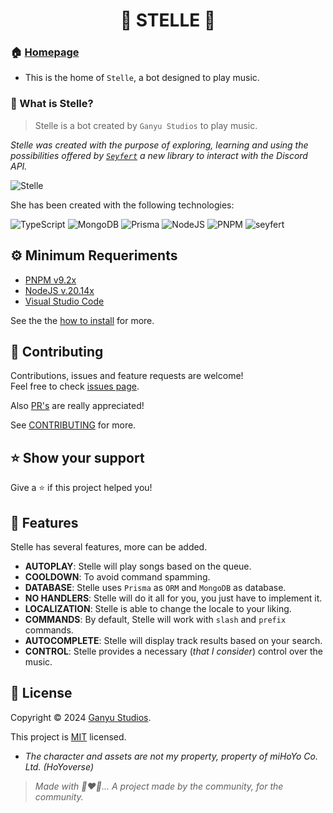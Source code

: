 
<h1 align="center">🌟 STELLE 🌟</h1>

### 🏠 [Homepage](https://github.com/Ganyu-Studios/stelle-music)

* This is the home of `Stelle`, a bot designed to play music.

### 🐐 What is Stelle? 

> Stelle is a bot created by `Ganyu Studios` to play music.

*Stelle was created with the purpose of exploring, learning and using the possibilities offered by [`Seyfert`](https://github.com/tiramisulabs/seyfert) a new library to interact with the Discord API.*

![Stelle](https://i.imgur.com/cDBZPmd.png)

She has been created with the following technologies:

![TypeScript](https://img.shields.io/badge/typescript-%23007ACC.svg?style=for-the-badge&logo=typescript&logoColor=white) ![MongoDB](https://img.shields.io/badge/MongoDB-%234ea94b.svg?style=for-the-badge&logo=mongodb&logoColor=white) ![Prisma](https://img.shields.io/badge/Prisma-1a202c?style=for-the-badge&logo=prisma&logoColor=white) ![NodeJS](https://img.shields.io/badge/node.js-6DA55F?style=for-the-badge&logo=node.js&logoColor=white) ![PNPM](https://img.shields.io/badge/pnpm-%234a4a4a.svg?style=for-the-badge&logo=pnpm&logoColor=f69220) ![seyfert](https://img.shields.io/badge/seyfert-%23CB3837.svg?style=for-the-badge&logo=npm&logoColor=white)

## ⚙️ Minimum Requeriments

- [PNPM v9.2x](pnpm.io/installation)
- [NodeJS v.20.14x](https://nodejs.org/en/download/prebuilt-installer)
- [Visual Studio Code](https://code.visualstudio.com)

See the the [how to install](/INSTALLATION.md) for more.

## 🤝 Contributing

Contributions, issues and feature requests are welcome!<br />Feel free to check [issues page](https://github.com/Ganyu-Studios/stelle-music/issues).

Also [PR's](https://github.com/Ganyu-Studios/stelle-music/pulls) are really appreciated!

See [CONTRIBUTING](/CONTRIBUTING.md) for more.

## ⭐️ Show your support

Give a ⭐️ if this project helped you!

## 🔰 Features

Stelle has several features, more can be added.

- **AUTOPLAY**: Stelle will play songs based on the queue.
- **COOLDOWN**: To avoid command spamming.
- **DATABASE**: Stelle uses `Prisma` as `ORM` and `MongoDB` as database.
- **NO HANDLERS**: Stelle will do it all for you, you just have to implement it.
- **LOCALIZATION**: Stelle is able to change the locale to your liking.
- **COMMANDS**: By default, Stelle will work with `slash` and `prefix` commands.
- **AUTOCOMPLETE**: Stelle will display track results based on your search.
- **CONTROL**: Stelle provides a necessary (*that I consider*) control over the music.

## 📝 License

Copyright © 2024 [Ganyu Studios](https://github.com/Ganyu-Studios).

This project is [MIT](LICENSE) licensed.

- *The character and assets are not my property, property of miHoYo Co. Ltd. (HoYoverse)*

> *Made with 🐐❤️💪... A project made by the community, for the community.*